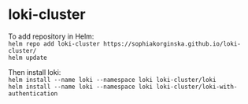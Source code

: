 # loki-cluster

To add repository in Helm:  
  `helm repo add loki-cluster https://sophiakorginska.github.io/loki-cluster/`  
  `helm update`  
 
Then install loki:  
  `helm install --name loki --namespace loki loki-cluster/loki`  
  `helm install --name loki --namespace loki loki-cluster/loki-with-authentication`  

  
